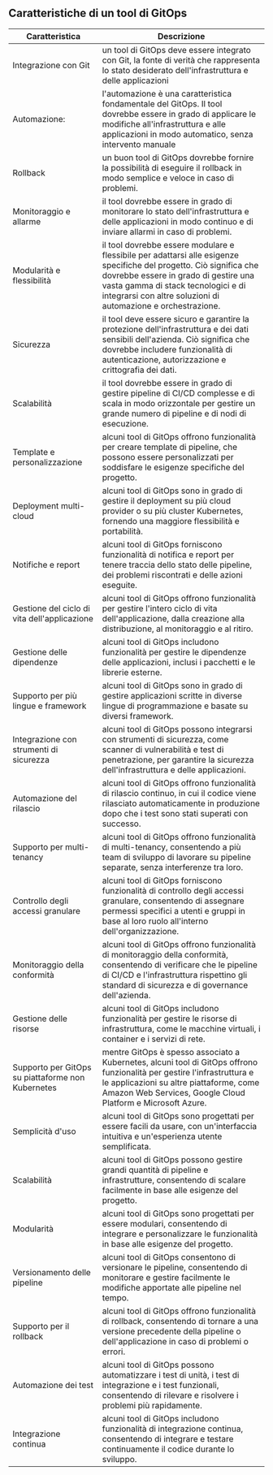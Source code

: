 ## Caratteristiche di un tool di GitOps

| Caratteristica | Descrizione |
| ------ | ------ |
|Integrazione con Git | un tool di GitOps deve essere integrato con Git, la fonte di verità che rappresenta lo stato desiderato dell'infrastruttura e delle applicazioni |
| Automazione:|l'automazione è una caratteristica fondamentale del GitOps. Il tool dovrebbe essere in grado di applicare le modifiche all'infrastruttura e alle applicazioni in modo automatico, senza intervento manuale|
|Rollback| un buon tool di GitOps dovrebbe fornire la possibilità di eseguire il rollback in modo semplice e veloce in caso di problemi.|
|Monitoraggio e allarme| il tool dovrebbe essere in grado di monitorare lo stato dell'infrastruttura e delle applicazioni in modo continuo e di inviare allarmi in caso di problemi.|
|Modularità e flessibilità| il tool dovrebbe essere modulare e flessibile per adattarsi alle esigenze specifiche del progetto. Ciò significa che dovrebbe essere in grado di gestire una vasta gamma di stack tecnologici e di integrarsi con altre soluzioni di automazione e orchestrazione.|
|Sicurezza| il tool deve essere sicuro e garantire la protezione dell'infrastruttura e dei dati sensibili dell'azienda. Ciò significa che dovrebbe includere funzionalità di autenticazione, autorizzazione e crittografia dei dati.|
|Scalabilità| il tool dovrebbe essere in grado di gestire pipeline di CI/CD complesse e di scala in modo orizzontale per gestire un grande numero di pipeline e di nodi di esecuzione.|
|Template e personalizzazione| alcuni tool di GitOps offrono funzionalità per creare template di pipeline, che possono essere personalizzati per soddisfare le esigenze specifiche del progetto.|
|Deployment multi-cloud| alcuni tool di GitOps sono in grado di gestire il deployment su più cloud provider o su più cluster Kubernetes, fornendo una maggiore flessibilità e portabilità.|
|Notifiche e report| alcuni tool di GitOps forniscono funzionalità di notifica e report per tenere traccia dello stato delle pipeline, dei problemi riscontrati e delle azioni eseguite.|
|Gestione del ciclo di vita dell'applicazione| alcuni tool di GitOps offrono funzionalità per gestire l'intero ciclo di vita dell'applicazione, dalla creazione alla distribuzione, al monitoraggio e al ritiro.|
|Gestione delle dipendenze| alcuni tool di GitOps includono funzionalità per gestire le dipendenze delle applicazioni, inclusi i pacchetti e le librerie esterne.|
|Supporto per più lingue e framework| alcuni tool di GitOps sono in grado di gestire applicazioni scritte in diverse lingue di programmazione e basate su diversi framework.|
|Integrazione con strumenti di sicurezza| alcuni tool di GitOps possono integrarsi con strumenti di sicurezza, come scanner di vulnerabilità e test di penetrazione, per garantire la sicurezza dell'infrastruttura e delle applicazioni.|
|Automazione del rilascio| alcuni tool di GitOps offrono funzionalità di rilascio continuo, in cui il codice viene rilasciato automaticamente in produzione dopo che i test sono stati superati con successo.|
|Supporto per multi-tenancy| alcuni tool di GitOps offrono funzionalità di multi-tenancy, consentendo a più team di sviluppo di lavorare su pipeline separate, senza interferenze tra loro.|
|Controllo degli accessi granulare| alcuni tool di GitOps forniscono funzionalità di controllo degli accessi granulare, consentendo di assegnare permessi specifici a utenti e gruppi in base al loro ruolo all'interno dell'organizzazione.|
|Monitoraggio della conformità| alcuni tool di GitOps offrono funzionalità di monitoraggio della conformità, consentendo di verificare che le pipeline di CI/CD e l'infrastruttura rispettino gli standard di sicurezza e di governance dell'azienda.|
|Gestione delle risorse| alcuni tool di GitOps includono funzionalità per gestire le risorse di infrastruttura, come le macchine virtuali, i container e i servizi di rete.|
|Supporto per GitOps su piattaforme non Kubernetes| mentre GitOps è spesso associato a Kubernetes, alcuni tool di GitOps offrono funzionalità per gestire l'infrastruttura e le applicazioni su altre piattaforme, come Amazon Web Services, Google Cloud Platform e Microsoft Azure.|
|Semplicità d'uso| alcuni tool di GitOps sono progettati per essere facili da usare, con un'interfaccia intuitiva e un'esperienza utente semplificata.|
|Scalabilità| alcuni tool di GitOps possono gestire grandi quantità di pipeline e infrastrutture, consentendo di scalare facilmente in base alle esigenze del progetto.|
|Modularità| alcuni tool di GitOps sono progettati per essere modulari, consentendo di integrare e personalizzare le funzionalità in base alle esigenze del progetto.|
|Versionamento delle pipeline| alcuni tool di GitOps consentono di versionare le pipeline, consentendo di monitorare e gestire facilmente le modifiche apportate alle pipeline nel tempo.|
|Supporto per il rollback| alcuni tool di GitOps offrono funzionalità di rollback, consentendo di tornare a una versione precedente della pipeline o dell'applicazione in caso di problemi o errori.|
|Automazione dei test| alcuni tool di GitOps possono automatizzare i test di unità, i test di integrazione e i test funzionali, consentendo di rilevare e risolvere i problemi più rapidamente.|
|Integrazione continua| alcuni tool di GitOps includono funzionalità di integrazione continua, consentendo di integrare e testare continuamente il codice durante lo sviluppo.|
